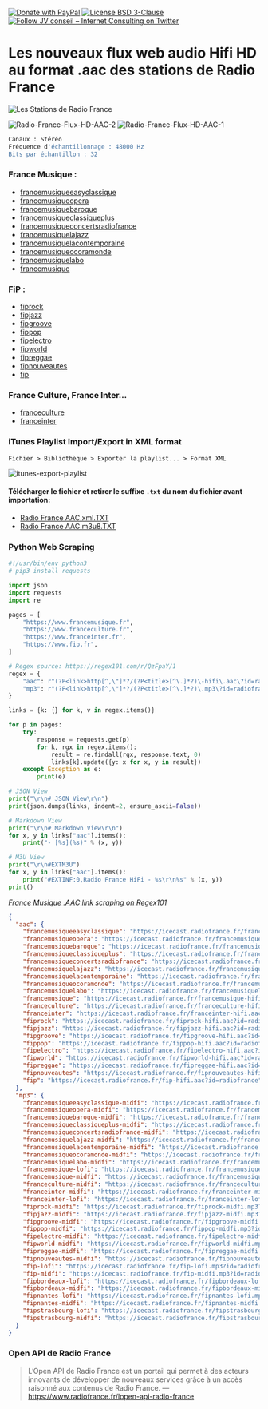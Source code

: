 [![Donate with PayPal](https://img.shields.io/badge/Donate-PayPal-green.svg)](https://www.paypal.com/cgi-bin/webscr?cmd=_s-xclick&hosted_button_id=P3DGL6EANDY96&source=url)
[![License BSD 3-Clause](https://img.shields.io/badge/License-BSD%203--Clause-blue.svg)](LICENSE)
[![Follow JV conseil – Internet Consulting on Twitter](https://img.shields.io/twitter/follow/JVconseil.svg?style=social&logo=twitter)](https://twitter.com/JVconseil)

# Les nouveaux flux web audio Hifi HD au format .aac des stations de Radio France

![Les Stations de Radio France](https://cdn.radiofrance.fr/s3/cruiser-production/2016/12/0b21680a-3c67-4f2d-9e20-be16e67c3e91/600x337_7radios-1.jpg "Les Stations de Radio France")

![Radio-France-Flux-HD-AAC-2](https://user-images.githubusercontent.com/8126807/67148713-d72a2d00-f2a2-11e9-8050-83de5ed8c15f.png)
![Radio-France-Flux-HD-AAC-1](https://user-images.githubusercontent.com/8126807/67148712-d72a2d00-f2a2-11e9-8e51-0155fc8b9b18.png)

```bash
Canaux : Stéréo
Fréquence d'échantillonnage : 48000 Hz
Bits par échantillon : 32
```

### France Musique :

- [francemusiqueeasyclassique](https://icecast.radiofrance.fr/francemusiqueeasyclassique-hifi.aac?id=radiofrance)
- [francemusiqueopera](https://icecast.radiofrance.fr/francemusiqueopera-hifi.aac?id=radiofrance)
- [francemusiquebaroque](https://icecast.radiofrance.fr/francemusiquebaroque-hifi.aac?id=radiofrance)
- [francemusiqueclassiqueplus](https://icecast.radiofrance.fr/francemusiqueclassiqueplus-hifi.aac?id=radiofrance)
- [francemusiqueconcertsradiofrance](https://icecast.radiofrance.fr/francemusiqueconcertsradiofrance-hifi.aac?id=radiofrance)
- [francemusiquelajazz](https://icecast.radiofrance.fr/francemusiquelajazz-hifi.aac?id=radiofrance)
- [francemusiquelacontemporaine](https://icecast.radiofrance.fr/francemusiquelacontemporaine-hifi.aac?id=radiofrance)
- [francemusiqueocoramonde](https://icecast.radiofrance.fr/francemusiqueocoramonde-hifi.aac?id=radiofrance)
- [francemusiquelabo](https://icecast.radiofrance.fr/francemusiquelabo-hifi.aac?id=radiofrance)
- [francemusique](https://icecast.radiofrance.fr/francemusique-hifi.aac?id=radiofrance)

### FiP :

- [fiprock](https://icecast.radiofrance.fr/fiprock-hifi.aac?id=radiofrance)
- [fipjazz](https://icecast.radiofrance.fr/fipjazz-hifi.aac?id=radiofrance)
- [fipgroove](https://icecast.radiofrance.fr/fipgroove-hifi.aac?id=radiofrance)
- [fippop](https://icecast.radiofrance.fr/fippop-hifi.aac?id=radiofrance)
- [fipelectro](https://icecast.radiofrance.fr/fipelectro-hifi.aac?id=radiofrance)
- [fipworld](https://icecast.radiofrance.fr/fipworld-hifi.aac?id=radiofrance)
- [fipreggae](https://icecast.radiofrance.fr/fipreggae-hifi.aac?id=radiofrance)
- [fipnouveautes](https://icecast.radiofrance.fr/fipnouveautes-hifi.aac?id=radiofrance)
- [fip](https://icecast.radiofrance.fr/fip-hifi.aac?id=radiofrance)

### France Culture, France Inter...

- [franceculture](https://icecast.radiofrance.fr/franceculture-hifi.aac?id=radiofrance)
- [franceinter](https://icecast.radiofrance.fr/franceinter-hifi.aac?id=radiofrance)

### iTunes Playlist Import/Export in XML format

`Fichier > Bibliothèque > Exporter la playlist... > Format XML`

![itunes-export-playlist](https://user-images.githubusercontent.com/8126807/67147939-06886c00-f29a-11e9-85a9-1b902c30ef73.jpg)

#### Télécharger le fichier et retirer le suffixe `.txt` du nom du fichier avant importation:

- [Radio France AAC.xml.TXT](https://github.com/JV-conseil-Internet-Consulting/Radio-France-Flux-HD-AAC/files/3746923/Radio.France.AAC.xml.TXT)
- [Radio France AAC.m3u8.TXT](https://github.com/JV-conseil-Internet-Consulting/Radio-France-Flux-HD-AAC/files/3746929/Radio.France.AAC.m3u8.TXT)

### Python Web Scraping

```py
#!/usr/bin/env python3
# pip3 install requests

import json
import requests
import re

pages = [
    "https://www.francemusique.fr",
    "https://www.franceculture.fr",
    "https://www.franceinter.fr",
    "https://www.fip.fr",
]

# Regex source: https://regex101.com/r/QzFpaY/1
regex = {
    "aac": r"(?P<link>http[^,\"]*?/(?P<title>[^\.]*?)\-hifi\.aac\?id=radiofrance)",
    "mp3": r"(?P<link>http[^,\"]*?/(?P<title>[^\.]*?)\.mp3\?id=radiofrance)"
}

links = {k: {} for k, v in regex.items()}

for p in pages:
    try:
        response = requests.get(p)
        for k, rgx in regex.items():
            result = re.findall(rgx, response.text, 0)
            links[k].update({y: x for x, y in result})
    except Exception as e:
        print(e)

# JSON View
print("\r\n# JSON View\r\n")
print(json.dumps(links, indent=2, ensure_ascii=False))

# Markdown View
print("\r\n# Markdown View\r\n")
for x, y in links["aac"].items():
    print("- [%s](%s)" % (x, y))

# M3U View
print("\r\n#EXTM3U")
for x, y in links["aac"].items():
    print("#EXTINF:0,Radio France HiFi - %s\r\n%s" % (x, y))
print()
```

*[France Musique .AAC link scraping on Regex101](https://regex101.com/r/QzFpaY/1)*

```json
{
  "aac": {
    "francemusiqueeasyclassique": "https://icecast.radiofrance.fr/francemusiqueeasyclassique-hifi.aac?id=radiofrance",
    "francemusiqueopera": "https://icecast.radiofrance.fr/francemusiqueopera-hifi.aac?id=radiofrance",
    "francemusiquebaroque": "https://icecast.radiofrance.fr/francemusiquebaroque-hifi.aac?id=radiofrance",
    "francemusiqueclassiqueplus": "https://icecast.radiofrance.fr/francemusiqueclassiqueplus-hifi.aac?id=radiofrance",
    "francemusiqueconcertsradiofrance": "https://icecast.radiofrance.fr/francemusiqueconcertsradiofrance-hifi.aac?id=radiofrance",
    "francemusiquelajazz": "https://icecast.radiofrance.fr/francemusiquelajazz-hifi.aac?id=radiofrance",
    "francemusiquelacontemporaine": "https://icecast.radiofrance.fr/francemusiquelacontemporaine-hifi.aac?id=radiofrance",
    "francemusiqueocoramonde": "https://icecast.radiofrance.fr/francemusiqueocoramonde-hifi.aac?id=radiofrance",
    "francemusiquelabo": "https://icecast.radiofrance.fr/francemusiquelabo-hifi.aac?id=radiofrance",
    "francemusique": "https://icecast.radiofrance.fr/francemusique-hifi.aac?id=radiofrance",
    "franceculture": "https://icecast.radiofrance.fr/franceculture-hifi.aac?id=radiofrance",
    "franceinter": "https://icecast.radiofrance.fr/franceinter-hifi.aac?id=radiofrance",
    "fiprock": "https://icecast.radiofrance.fr/fiprock-hifi.aac?id=radiofrance",
    "fipjazz": "https://icecast.radiofrance.fr/fipjazz-hifi.aac?id=radiofrance",
    "fipgroove": "https://icecast.radiofrance.fr/fipgroove-hifi.aac?id=radiofrance",
    "fippop": "https://icecast.radiofrance.fr/fippop-hifi.aac?id=radiofrance",
    "fipelectro": "https://icecast.radiofrance.fr/fipelectro-hifi.aac?id=radiofrance",
    "fipworld": "https://icecast.radiofrance.fr/fipworld-hifi.aac?id=radiofrance",
    "fipreggae": "https://icecast.radiofrance.fr/fipreggae-hifi.aac?id=radiofrance",
    "fipnouveautes": "https://icecast.radiofrance.fr/fipnouveautes-hifi.aac?id=radiofrance",
    "fip": "https://icecast.radiofrance.fr/fip-hifi.aac?id=radiofrance"
  },
  "mp3": {
    "francemusiqueeasyclassique-midfi": "https://icecast.radiofrance.fr/francemusiqueeasyclassique-midfi.mp3?id=radiofrance",
    "francemusiqueopera-midfi": "https://icecast.radiofrance.fr/francemusiqueopera-midfi.mp3?id=radiofrance",
    "francemusiquebaroque-midfi": "https://icecast.radiofrance.fr/francemusiquebaroque-midfi.mp3?id=radiofrance",
    "francemusiqueclassiqueplus-midfi": "https://icecast.radiofrance.fr/francemusiqueclassiqueplus-midfi.mp3?id=radiofrance",
    "francemusiqueconcertsradiofrance-midfi": "https://icecast.radiofrance.fr/francemusiqueconcertsradiofrance-midfi.mp3?id=radiofrance",
    "francemusiquelajazz-midfi": "https://icecast.radiofrance.fr/francemusiquelajazz-midfi.mp3?id=radiofrance",
    "francemusiquelacontemporaine-midfi": "https://icecast.radiofrance.fr/francemusiquelacontemporaine-midfi.mp3?id=radiofrance",
    "francemusiqueocoramonde-midfi": "https://icecast.radiofrance.fr/francemusiqueocoramonde-midfi.mp3?id=radiofrance",
    "francemusiquelabo-midfi": "https://icecast.radiofrance.fr/francemusiquelabo-midfi.mp3?id=radiofrance",
    "francemusique-lofi": "https://icecast.radiofrance.fr/francemusique-lofi.mp3?id=radiofrance",
    "francemusique-midfi": "https://icecast.radiofrance.fr/francemusique-midfi.mp3?id=radiofrance",
    "franceculture-midfi": "https://icecast.radiofrance.fr/franceculture-midfi.mp3?id=radiofrance",
    "franceinter-midfi": "https://icecast.radiofrance.fr/franceinter-midfi.mp3?id=radiofrance",
    "franceinter-lofi": "https://icecast.radiofrance.fr/franceinter-lofi.mp3?id=radiofrance",
    "fiprock-midfi": "https://icecast.radiofrance.fr/fiprock-midfi.mp3?id=radiofrance",
    "fipjazz-midfi": "https://icecast.radiofrance.fr/fipjazz-midfi.mp3?id=radiofrance",
    "fipgroove-midfi": "https://icecast.radiofrance.fr/fipgroove-midfi.mp3?id=radiofrance",
    "fippop-midfi": "https://icecast.radiofrance.fr/fippop-midfi.mp3?id=radiofrance",
    "fipelectro-midfi": "https://icecast.radiofrance.fr/fipelectro-midfi.mp3?id=radiofrance",
    "fipworld-midfi": "https://icecast.radiofrance.fr/fipworld-midfi.mp3?id=radiofrance",
    "fipreggae-midfi": "https://icecast.radiofrance.fr/fipreggae-midfi.mp3?id=radiofrance",
    "fipnouveautes-midfi": "https://icecast.radiofrance.fr/fipnouveautes-midfi.mp3?id=radiofrance",
    "fip-lofi": "https://icecast.radiofrance.fr/fip-lofi.mp3?id=radiofrance",
    "fip-midfi": "https://icecast.radiofrance.fr/fip-midfi.mp3?id=radiofrance",
    "fipbordeaux-lofi": "https://icecast.radiofrance.fr/fipbordeaux-lofi.mp3?id=radiofrance",
    "fipbordeaux-midfi": "https://icecast.radiofrance.fr/fipbordeaux-midfi.mp3?id=radiofrance",
    "fipnantes-lofi": "https://icecast.radiofrance.fr/fipnantes-lofi.mp3?id=radiofrance",
    "fipnantes-midfi": "https://icecast.radiofrance.fr/fipnantes-midfi.mp3?id=radiofrance",
    "fipstrasbourg-lofi": "https://icecast.radiofrance.fr/fipstrasbourg-lofi.mp3?id=radiofrance",
    "fipstrasbourg-midfi": "https://icecast.radiofrance.fr/fipstrasbourg-midfi.mp3?id=radiofrance"
  }
}
```

### Open API de Radio France

> L’Open API de Radio France est un portail qui permet à des acteurs innovants de développer de nouveaux services grâce à un accès raisonné aux contenus de Radio France. — https://www.radiofrance.fr/lopen-api-radio-france
